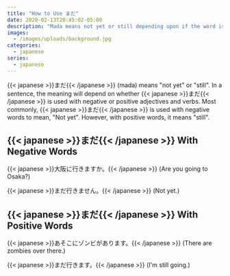 ```yaml
---
title: "How to Use まだ"
date: 2020-02-13T20:45:02-05:00
description: "Mada means not yet or still depending upon if the word is used with negative or positive words."
images:
  - /images/uploads/background.jpg
categories:
  - japanese
series:
  - japanese
---
```


{{< japanese >}}まだ{{< /japanese >}} (mada) means "not yet" or "still". In a sentence, the meaning will depend on whether {{< japanese >}}まだ{{< /japanese >}} is used with negative or positive adjectives and verbs. Most commonly, {{< japanese >}}まだ{{< /japanese >}} is used with negative words to mean, "Not yet". However, with positive words, it means "still".

## {{< japanese >}}まだ{{< /japanese >}} With Negative Words

{{< japanese >}}大阪に行きますか。{{< /japanese >}} (Are you going to Osaka?)

{{< japanese >}}まだ行きません。{{< /japanese >}} (Not yet.)

## {{< japanese >}}まだ{{< /japanese >}} With Positive Words

{{< japanese >}}あそこにゾンビがあります。{{< /japanese >}} (There are zombies over there.)

{{< japanese >}}まだ行きます。{{< /japanese >}} (I'm still going.)
